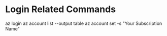 # Login Related Commands

az login
az account list --output table
az account set -s "Your Subscription Name"
